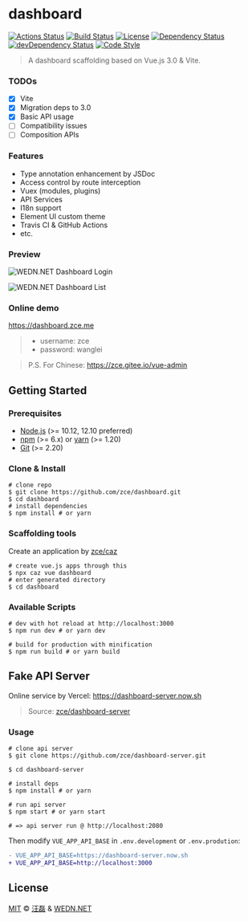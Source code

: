 # dashboard

[![Actions Status][actions-img]][actions-url]
[![Build Status][travis-img]][travis-url]
[![License][license-img]][license-url]
[![Dependency Status][dependency-img]][dependency-url]
[![devDependency Status][devdependency-img]][devdependency-url]
[![Code Style][style-img]][style-url]

> A dashboard scaffolding based on Vue.js 3.0 & Vite.

### TODOs

- [x] Vite
- [x] Migration deps to 3.0
- [x] Basic API usage
- [ ] Compatibility issues
- [ ] Composition APIs

### Features

- Type annotation enhancement by JSDoc
- Access control by route interception
- Vuex (modules, plugins)
- API Services
- I18n support
- Element UI custom theme
- Travis CI & GitHub Actions
- etc.

### Preview

![WEDN.NET Dashboard Login](https://user-imgs.githubusercontent.com/6166576/44618442-71adfc80-a8a8-11e8-8ff5-3dcb95dcaa8b.png)

![WEDN.NET Dashboard List](https://user-imgs.githubusercontent.com/6166576/44618443-74105680-a8a8-11e8-9af9-06ae4afb6d27.png)

### Online demo

https://dashboard.zce.me

> - username: zce
> - password: wanglei

> P.S. For Chinese: https://zce.gitee.io/vue-admin

## Getting Started

### Prerequisites

- [Node.js](https://nodejs.org) (>= 10.12, 12.10 preferred)
- [npm](https://www.npmjs.com) (>= 6.x) or [yarn](https://yarnpkg.com) (>= 1.20)
- [Git](https://git-scm.com) (>= 2.20)

### Clone & Install

```shell
# clone repo
$ git clone https://github.com/zce/dashboard.git
$ cd dashboard
# install dependencies
$ npm install # or yarn
```

### Scaffolding tools

Create an application by [zce/caz](https://github.com/zce/caz)

```shell
# create vue.js apps through this
$ npx caz vue dashboard
# enter generated directory
$ cd dashboard
```

### Available Scripts

```shell
# dev with hot reload at http://localhost:3000
$ npm run dev # or yarn dev

# build for production with minification
$ npm run build # or yarn build
```

## Fake API Server

Online service by Vercel: https://dashboard-server.now.sh

> Source: [zce/dashboard-server](https://github.com/zce/dashboard-server)

### Usage

```shell
# clone api server
$ git clone https://github.com/zce/dashboard-server.git

$ cd dashboard-server

# install deps
$ npm install # or yarn

# run api server
$ npm start # or yarn start

# => api server run @ http://localhost:2080
```

Then modify `VUE_APP_API_BASE` in `.env.development` or `.env.prodution`:

```diff
- VUE_APP_API_BASE=https://dashboard-server.now.sh
+ VUE_APP_API_BASE=http://localhost:3000
```

## License

[MIT](LICENSE) &copy; [汪磊](https://zce.me) &amp; [WEDN.NET](https://wedn.net)



[actions-img]: https://github.com/zce/dashboard/workflows/CI/badge
[actions-url]: https://github.com/zce/dashboard/actions
[travis-img]: https://img.shields.io/travis/com/zce/dashboard
[travis-url]: https://travis-ci.com/zce/dashboard
[license-img]: https://img.shields.io/github/license/zce/dashboard
[license-url]: https://github.com/zce/dashboard/blob/master/LICENSE
[dependency-img]: https://img.shields.io/david/zce/dashboard
[dependency-url]: https://david-dm.org/zce/dashboard
[devdependency-img]: https://img.shields.io/david/dev/zce/dashboard
[devdependency-url]: https://david-dm.org/zce/dashboard?type=dev
[style-img]: https://img.shields.io/badge/code%20style-standard-brightgreen
[style-url]: https://standardjs.com
